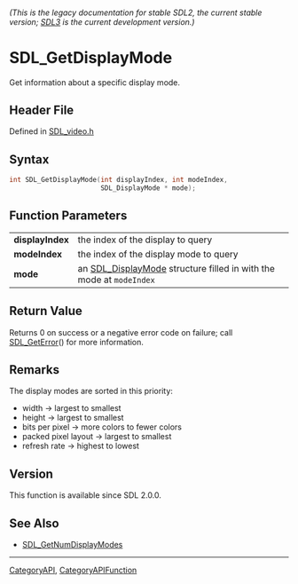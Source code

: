 ###### (This is the legacy documentation for stable SDL2, the current stable version; [SDL3](https://wiki.libsdl.org/SDL3/) is the current development version.)
# SDL_GetDisplayMode

Get information about a specific display mode.

## Header File

Defined in [SDL_video.h](https://github.com/libsdl-org/SDL/blob/SDL2/include/SDL_video.h)

## Syntax

```c
int SDL_GetDisplayMode(int displayIndex, int modeIndex,
                       SDL_DisplayMode * mode);

```

## Function Parameters

|                      |                                                                                        |
| -------------------- | -------------------------------------------------------------------------------------- |
| **displayIndex**     | the index of the display to query                                                      |
| **modeIndex**        | the index of the display mode to query                                                 |
| **mode**             | an [SDL_DisplayMode](SDL_DisplayMode) structure filled in with the mode at `modeIndex` |

## Return Value

Returns 0 on success or a negative error code on failure; call
[SDL_GetError](SDL_GetError)() for more information.

## Remarks

The display modes are sorted in this priority:

- width -> largest to smallest
- height -> largest to smallest
- bits per pixel -> more colors to fewer colors
- packed pixel layout -> largest to smallest
- refresh rate -> highest to lowest

## Version

This function is available since SDL 2.0.0.

## See Also

* [SDL_GetNumDisplayModes](SDL_GetNumDisplayModes)

----
[CategoryAPI](CategoryAPI), [CategoryAPIFunction](CategoryAPIFunction)

